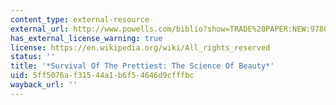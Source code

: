 ```yaml
---
content_type: external-resource
external_url: http://www.powells.com/biblio?show=TRADE%20PAPER:NEW:9780385479424:14.00&page=excerpt
has_external_license_warning: true
license: https://en.wikipedia.org/wiki/All_rights_reserved
status: ''
title: '*Survival Of The Prettiest: The Science Of Beauty*'
uid: 5ff5076a-f315-44a1-b6f5-4646d9cfffbc
wayback_url: ''
---
```

